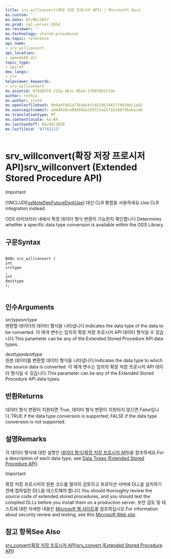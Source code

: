 ```yaml
---
title: srv_willconvert(확장 저장 프로시저 API) | Microsoft Docs
ms.custom: ''
ms.date: 03/06/2017
ms.prod: sql-server-2014
ms.reviewer: ''
ms.technology: stored-procedures
ms.topic: reference
api_name:
- srv_willconvert
api_location:
- opends60.dll
topic_type:
- apiref
dev_langs:
- C++
helpviewer_keywords:
- srv_willconvert
ms.assetid: 6f4db5fd-215a-461c-95e4-17697852733e
author: rothja
ms.author: jroth
ms.openlocfilehash: 0b9adfbd2a73b30cbfc0229b7942f79d3ddc1a82
ms.sourcegitcommit: ad4d92dce894592a259721a1571b1d8736abacdb
ms.translationtype: MT
ms.contentlocale: ko-KR
ms.lasthandoff: 08/04/2020
ms.locfileid: "87742112"
---
```

# <a name="srv_willconvert-extended-stored-procedure-api"></a><span data-ttu-id="329ea-102">srv_willconvert(확장 저장 프로시저 API)</span><span class="sxs-lookup"><span data-stu-id="329ea-102">srv_willconvert (Extended Stored Procedure API)</span></span>
    
> [!IMPORTANT]  
>  [!INCLUDE[ssNoteDepFutureDontUse](../../includes/ssnotedepfuturedontuse-md.md)] <span data-ttu-id="329ea-103">대신 CLR 통합을 사용하세요.</span><span class="sxs-lookup"><span data-stu-id="329ea-103">Use CLR integration instead.</span></span>  
  
 <span data-ttu-id="329ea-104">ODS 라이브러리 내에서 특정 데이터 형식 변환이 가능한지 확인합니다.</span><span class="sxs-lookup"><span data-stu-id="329ea-104">Determines whether a specific data type conversion is available within the ODS Library.</span></span>  
  
## <a name="syntax"></a><span data-ttu-id="329ea-105">구문</span><span class="sxs-lookup"><span data-stu-id="329ea-105">Syntax</span></span>  
  
```  
  
BOOL srv_willconvert (  
int  
srctype  
,  
int  
desttype   
);  
  
```  
  
## <a name="arguments"></a><span data-ttu-id="329ea-106">인수</span><span class="sxs-lookup"><span data-stu-id="329ea-106">Arguments</span></span>  
 <span data-ttu-id="329ea-107">*srctype*</span><span class="sxs-lookup"><span data-stu-id="329ea-107">*srctype*</span></span>  
 <span data-ttu-id="329ea-108">변환할 데이터의 데이터 형식을 나타냅니다.</span><span class="sxs-lookup"><span data-stu-id="329ea-108">Indicates the data type of the data to be converted.</span></span> <span data-ttu-id="329ea-109">이 매개 변수는 임의의 확장 저장 프로시저 API 데이터 형식일 수 있습니다.</span><span class="sxs-lookup"><span data-stu-id="329ea-109">This parameter can be any of the Extended Stored Procedure API data types.</span></span>  
  
 <span data-ttu-id="329ea-110">*desttype*</span><span class="sxs-lookup"><span data-stu-id="329ea-110">*desttype*</span></span>  
 <span data-ttu-id="329ea-111">원본 데이터를 변환할 데이터 형식을 나타냅니다.</span><span class="sxs-lookup"><span data-stu-id="329ea-111">Indicates the data type to which the source data is converted.</span></span> <span data-ttu-id="329ea-112">이 매개 변수는 임의의 확장 저장 프로시저 API 데이터 형식일 수 있습니다.</span><span class="sxs-lookup"><span data-stu-id="329ea-112">This parameter can be any of the Extended Stored Procedure API data types.</span></span>  
  
## <a name="returns"></a><span data-ttu-id="329ea-113">반환</span><span class="sxs-lookup"><span data-stu-id="329ea-113">Returns</span></span>  
 <span data-ttu-id="329ea-114">데이터 형식 변환이 지원되면 True, 데이터 형식 변환이 지원되지 않으면 False입니다.</span><span class="sxs-lookup"><span data-stu-id="329ea-114">TRUE if the data type conversion is supported; FALSE if the data type conversion is not supported.</span></span>  
  
## <a name="remarks"></a><span data-ttu-id="329ea-115">설명</span><span class="sxs-lookup"><span data-stu-id="329ea-115">Remarks</span></span>  
 <span data-ttu-id="329ea-116">각 데이터 형식에 대한 설명은 [데이터 형식(확장 저장 프로시저 API)](data-types-extended-stored-procedure-api.md)을 참조하세요.</span><span class="sxs-lookup"><span data-stu-id="329ea-116">For a description of each data type, see [Data Types &#40;Extended Stored Procedure API&#41;](data-types-extended-stored-procedure-api.md).</span></span>  
  
> [!IMPORTANT]  
>  <span data-ttu-id="329ea-117">확장 저장 프로시저의 원본 코드를 철저히 검토하고 프로덕션 서버에 DLL을 설치하기 전에 컴파일한 DLL을 테스트해야 합니다.</span><span class="sxs-lookup"><span data-stu-id="329ea-117">You should thoroughly review the source code of extended stored procedures, and you should test the compiled DLLs before you install them on a production server.</span></span> <span data-ttu-id="329ea-118">보안 검토 및 테스트에 대한 자세한 내용은 [Microsoft 웹 사이트](https://go.microsoft.com/fwlink/?LinkID=54761&amp;clcid=0x409https://msdn.microsoft.com/security/)를 참조하십시오.</span><span class="sxs-lookup"><span data-stu-id="329ea-118">For information about security review and testing, see this [Microsoft Web site](https://go.microsoft.com/fwlink/?LinkID=54761&amp;clcid=0x409https://msdn.microsoft.com/security/).</span></span>  
  
## <a name="see-also"></a><span data-ttu-id="329ea-119">참고 항목</span><span class="sxs-lookup"><span data-stu-id="329ea-119">See Also</span></span>  
 [<span data-ttu-id="329ea-120">srv_convert(확장 저장 프로시저 API)</span><span class="sxs-lookup"><span data-stu-id="329ea-120">srv_convert &#40;Extended Stored Procedure API&#41;</span></span>](srv-convert-extended-stored-procedure-api.md)  
  
  
